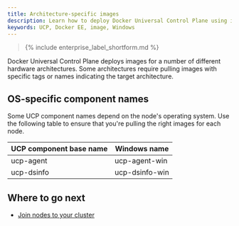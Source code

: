 ```yaml
---
title: Architecture-specific images
description: Learn how to deploy Docker Universal Control Plane using images that are specific to particular hardware architectures.
keywords: UCP, Docker EE, image, Windows
---
```


>{% include enterprise_label_shortform.md %}

Docker Universal Control Plane deploys images for a number of different
hardware architectures. Some architectures require
pulling images with specific tags or names indicating the target
architecture.

## OS-specific component names

Some UCP component names depend on the node's operating system. Use the
following table to ensure that you're pulling the right images for each node.

| UCP component base name | Windows name   | 
|-------------------------|----------------|
| ucp-agent               | ucp-agent-win  | 
| ucp-dsinfo              | ucp-dsinfo-win |

## Where to go next

- [Join nodes to your cluster](../configure/join-nodes/index.md)
